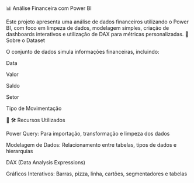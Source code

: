 📊 Análise Financeira com Power BI

Este projeto apresenta uma análise de dados financeiros utilizando o Power BI, com foco em limpeza de dados, modelagem simples, criação de dashboards interativos e utilização de DAX para métricas personalizadas.
📁 Sobre o Dataset

O conjunto de dados simula informações financeiras, incluindo:

  Data

  Valor

  Saldo

  Setor

  Tipo de Movimentação

📌
🛠️ Recursos Utilizados

  Power Query: Para importação, transformação e limpeza dos dados

  Modelagem de Dados: Relacionamento entre tabelas, tipos de dados e hierarquias

  DAX (Data Analysis Expressions)

  Gráficos Interativos: Barras, pizza, linha, cartões, segmentadores e tabelas


